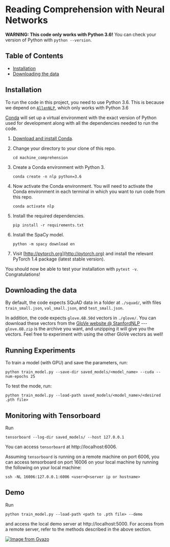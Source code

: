 # Reading Comprehension with Neural Networks

**WARNING: This code only works with Python 3.6!**
You can check your version of Python with `python --version`.

## Table of Contents

- [Installation](#installation)
- [Downloading the data](#downloading-the-data)

## Installation

To run the code in this project, you need to use Python 3.6. This is because we depend 
on [`AllenNLP`](http://allennlp.org/), which only works with Python 3.6

[Conda](https://conda.io/) will set up a virtual environment with the exact version of Python
used for development along with all the dependencies needed to run the code.

1.  [Download and install Conda](https://conda.io/docs/download.html).

2.  Change your directory to your clone of this repo.

    ```
    cd machine_comprehension
    ```

3.  Create a Conda environment with Python 3.

    ```
    conda create -n nlp python=3.6
    ```

4.  Now activate the Conda environment.
    You will need to activate the Conda environment in each terminal in which you 
    want to run code from this repo.

    ```
    conda activate nlp
    ```

5.  Install the required dependencies.

    ```
    pip install -r requirements.txt
    ```
    
6.  Install the SpaCy model.

    ```
    python -m spacy download en
    ```

7. Visit [http://pytorch.org](http://pytorch.org) and install the relevant PyTorch 1.4 package (latest stable version).


You should now be able to test your installation with `pytest -v`.  Congratulations!

## Downloading the data

By default, the code expects SQuAD data in a folder at `./squad/`, with files 
`train_small.json`, `val_small.json`, and `test_small.json`.

In addition, the code expects `glove.6B.50d` vectors in `./glove/`. You can download
these vectors from the [GloVe website @ StanfordNLP](https://nlp.stanford.edu/projects/glove/) ---
`glove.6B.zip` is the archive you want, and unzipping it will give you the vectors. Feel free to
experiment with using the other GloVe vectors as well!

## Running Experiments
To train a model (with GPU) and save the parameters, run:
```
python train_model.py --save-dir saved_models/<model_name> --cuda --num-epochs 25
```
To test the mode, run:
```
python train_model.py --load-path saved_models/<model_name>/<desired .pth file>
```
## Monitoring with Tensorboard
Run 
```
tensorboard --log-dir saved_models/ --host 127.0.0.1
```
You can access `tensorboard` at http://localhost:6006.

Assuming `tensorboard` is running on a remote machine on port 6006, you can access tensorboard on port 16006 on your local machine by running the following on your local machine:
```
ssh -NL 16006:127.0.0.1:6006 <user>@<server ip or hostname>
```

## Demo
Run
```
python train_model.py --load-path <path to .pth file> --demo
```
and access the local demo server at http://localhost:5000. For access from a remote server, refer to the methods described in the above section.

[![Image from Gyazo](https://i.gyazo.com/ec9b225759d10f5d5abbaeac23b75139.gif)](https://gyazo.com/ec9b225759d10f5d5abbaeac23b75139)

